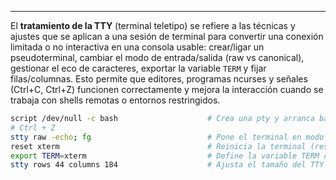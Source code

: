 
---

El **tratamiento de la TTY** (terminal teletipo) se refiere a las técnicas y ajustes que se aplican a una sesión de terminal para convertir una conexión limitada o no interactiva en una consola usable: crear/ligar un pseudoterminal, cambiar el modo de entrada/salida (raw vs canonical), gestionar el eco de caracteres, exportar la variable `TERM` y fijar filas/columnas. Esto permite que editores, programas ncurses y señales (Ctrl+C, Ctrl+Z) funcionen correctamente y mejora la interacción cuando se trabaja con shells remotas o entornos restringidos.


```bash
script /dev/null -c bash                    # Crea una pty y arranca bash
# Ctrl + Z
stty raw -echo; fg                          # Pone el terminal en modo raw y sin eco; trae la shell del background al foreground
reset xterm                                 # Reinicia la terminal (restaura atributos y pantalla) usando tipo xterm
export TERM=xterm                           # Define la variable TERM como xterm para las aplicaciones
stty rows 44 columns 184                    # Ajusta el tamaño del TTY a 44 filas y 184 columnas
```

